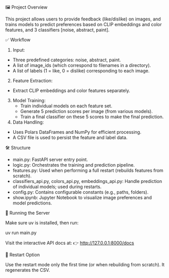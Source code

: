 🖼️ Project Overview

This project allows users to provide feedback (like/dislike) on images, and trains models to predict preferences based on CLIP embeddings and color features, and 3 classifiers [noise, abstract, paint].

✅ Workflow
1.	Input:
*   Three predefined categories: noise, abstract, paint.
*	A list of image_ids (which correspond to filenames in a directory).
*	A list of labels (1 = like, 0 = dislike) corresponding to each image. 
2.  Feature Extraction:
*	Extract CLIP embeddings and color features separately.
3.  Model Training:
	*	Train individual models on each feature set.
	*	Generate 5 prediction scores per image (from various models).
	*	Train a final classifier on these 5 scores to make the final prediction.
4.	Data Handling:
   *	Uses Polars DataFrames and NumPy for efficient processing.
   *	A CSV file is used to persist the feature and label data.

🛠️ Structure
*	main.py: FastAPI server entry point.
*	logic.py: Orchestrates the training and prediction pipeline.
*	features.py: Used when performing a full restart (rebuilds features from scratch).
*	classifiers_api.py, colors_api.py, embeddings_api.py: Handle prediction of individual models; used during restarts.
*	config.py: Contains configurable constants (e.g., paths, folders).
*	show.ipynb: Jupyter Notebook to visualize image preferences and model predictions.

🚀 Running the Server

Make sure uv is installed, then run:

uv run main.py

Visit the interactive API docs at:
👉 http://127.0.0.1:8000/docs

🔁 Restart Option

Use the restart mode only the first time (or when rebuilding from scratch). It regenerates the CSV.

